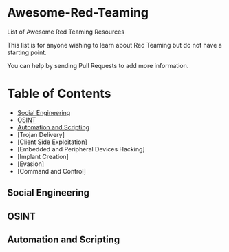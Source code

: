 # Awesome-Red-Teaming
List of Awesome Red Teaming Resources

This list is for anyone wishing to learn about Red Teaming but do not have a starting point.

You can help by sending Pull Requests to add more information.

Table of Contents
=================

 * [Social Engineering](#Social_engineering)
 * [OSINT](#OSINT)
 * [Automation and Scripting](#Automation_and_scripting)
 * [Trojan Delivery]
 * [Client Side Exploitation]
 * [Embedded and Peripheral Devices Hacking]
 * [Implant Creation]
 * [Evasion]
 * [Command and Control]



## Social Engineering


## OSINT


## Automation and Scripting
